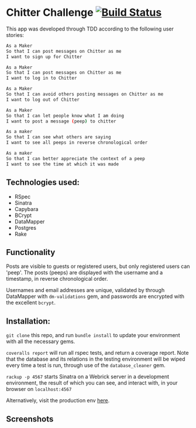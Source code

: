 Chitter Challenge [![Build Status](https://travis-ci.org/makersacademy/chitter-challenge.svg?branch=master)](https://travis-ci.org/makersacademy/chitter-challenge)
=================
This app was developed through TDD according to the following user stories:

```sh
As a Maker
So that I can post messages on Chitter as me
I want to sign up for Chitter

As a Maker
So that I can post messages on Chitter as me
I want to log in to Chitter

As a Maker
So that I can avoid others posting messages on Chitter as me
I want to log out of Chitter

As a Maker
So that I can let people know what I am doing  
I want to post a message (peep) to chitter

As a maker
So that I can see what others are saying  
I want to see all peeps in reverse chronological order

As a maker
So that I can better appreciate the context of a peep
I want to see the time at which it was made
```
Technologies used:
------
* RSpec
* Sinatra
* Capybara
* BCrypt
* DataMapper
* Postgres
* Rake

Functionality
--
Posts are visible to guests or registered users, but only registered users can 'peep'. The posts (peeps) are displayed with the username and a timestamp, in reverse chronological order.

Usernames and email addresses are unique, validated by through DataMapper with `dm-validations` gem, and passwords are encrypted with the excellent `bcrypt`.

Installation:
------
`git clone` this repo, and run `bundle install` to update your environment with all the necessary gems.

`coveralls report` will run all rspec tests, and return a coverage report. Note that the database and its relations in the testing environment will be wiped every time a test is run, through use of the `database_cleaner` gem.

`rackup -p 4567` starts Sinatra on a Webrick server in a development environment, the result of which you can see, and interact with, in your browser on `localhost:4567`

Alternatively, visit the production env [here](http://chittah.herokuapp.com).

Screenshots
--
